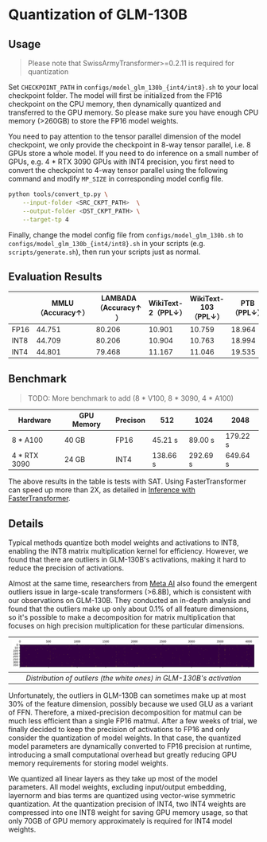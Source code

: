 # Quantization of GLM-130B

## Usage

> Please note that SwissArmyTransformer>=0.2.11 is required for quantization

Set `CHECKPOINT_PATH` in `configs/model_glm_130b_{int4/int8}.sh` to your local checkpoint folder. The model will first be initialized from the FP16 checkpoint on the CPU memory, then dynamically quantized and transferred to the GPU memory. So please make sure you have enough CPU memory (>260GB) to store the FP16 model weights.

You need to pay attention to the tensor parallel dimension of the model checkpoint, we only provide the checkpoint in 8-way tensor parallel, i.e. 8 GPUs store a whole model. If you need to do inference on a small number of GPUs, e.g. 4 * RTX 3090 GPUs with INT4 precision, you first need to convert the checkpoint to 4-way tensor parallel using the following command and modify `MP_SIZE` in corresponding model config file.

```bash
python tools/convert_tp.py \
    --input-folder <SRC_CKPT_PATH>  \
    --output-folder <DST_CKPT_PATH> \
    --target-tp 4
```

Finally, change the model config file from `configs/model_glm_130b.sh` to `configs/model_glm_130b_{int4/int8}.sh` in your scripts (e.g. `scripts/generate.sh`), then run your scripts just as normal.

## Evaluation Results

|   | **MMLU（Accuracy↑）** | **LAMBADA（Accuracy↑  ）** | **WikiText-2（PPL↓）** | **WikiText-103（PPL↓）** | **PTB（PPL↓）** |
| ---- | -------- | ----------- | ------------------- | --------------------- | ------------ |
| FP16 | 44.751   | 80.206      | 10.901              | 10.759                | 18.964       |
| INT8 | 44.709   | 80.206      | 10.904              | 10.763                | 18.994       |
| INT4 | 44.801   | 79.468      | 11.167              | 11.046                | 19.535       |

## Benchmark

> TODO: More benchmark to add (8 * V100, 8 * 3090, 4 * A100)

| **Hardware** | **GPU Memory** | **Precison** | **512** | **1024** | **2048** |
| ------------ | -------------- | ------------ | ------- | -------- | -------- |
| 8 * A100     | 40 GB          | FP16         | 45.21 s  | 89.00 s  | 179.22 s |
| 4 * RTX 3090 | 24 GB          | INT4         | 138.66 s | 292.69 s | 649.64 s |

The above results in the table is tests with SAT. Using FasterTransformer can speed up more than 2X, as detailed in [Inference with FasterTransformer](../docs/inference-with-fastertransformer.md).


## Details

Typical methods quantize both model weights and activations to INT8, enabling the INT8 matrix multiplication kernel for efficiency. However, we found that there are outliers in GLM-130B's activations, making it hard to reduce the precision of activations. 

Almost at the same time, researchers from [Meta AI](https://arxiv.org/abs/2208.07339) also found the emergent outliers issue in large-scale transformers (>6.8B), which is consistent with our observations on GLM-130B. They conducted an in-depth analysis and found that the outliers make up only about 0.1% of all feature dimensions, so it's possible to make a decomposition for matrix multiplication that focuses on high precision multiplication for these particular dimensions.

| ![](media/16613396005977.jpg) | 
|:--:| 
| *Distribution of outliers (the white ones) in GLM-130B's activation* |

Unfortunately, the outliers in GLM-130B can sometimes make up at most 30% of the feature dimension, possibly because we used GLU as a variant of FFN. Therefore, a mixed-precision decomposition for matmul can be much less efficient than a single FP16 matmul. After a few weeks of trial, we finally decided to keep the precision of activations to FP16 and only consider the quantization of model weights. In that case, the quantized model parameters are dynamically converted to FP16 precision at runtime, introducing a small computational overhead but greatly reducing GPU memory requirements for storing model weights.

We quantized all linear layers as they take up most of the model parameters. All model weights, excluding input/output embedding, layernorm and bias terms are quantized using vector-wise symmetric quantization. At the quantization precision of INT4, two INT4 weights are compressed into one INT8 weight for saving GPU memory usage, so that only 70GB of GPU memory approximately is required for INT4 model weights.


